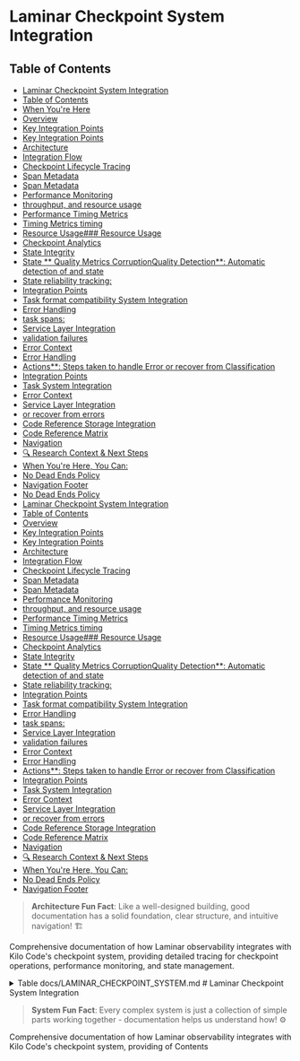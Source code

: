 # Laminar Checkpoint System Integration

## Table of Contents
- [Laminar Checkpoint System Integration](#laminar-checkpoint-system-integration)
- [Table of Contents](#table-of-contents)
- [When You're Here](#when-youre-here)
- [Overview](#overview)
- [Key Integration Points](#key-integration-points)
- [Key Integration Points](#key-integration-points)
- [Architecture](#architecture)
- [Integration Flow](#integration-flow)
- [Checkpoint Lifecycle Tracing](#checkpoint-lifecycle-tracing)
- [Span Metadata](#span-metadata)
- [Span Metadata](#span-metadata)
- [Performance Monitoring](#performance-monitoring)
- [throughput, and resource usage](#throughput-and-resource-usage)
- [Performance Timing Metrics](#performance-timing-metrics)
- [Timing Metrics timing](#timing-metrics-timing)
- [Resource Usage### Resource Usage](#resource-usage-resource-usage)
- [Checkpoint Analytics](#checkpoint-analytics)
- [State Integrity](#state-integrity)
- [State \*\* Quality Metrics CorruptionQuality Detection\*\*: Automatic detection of and state](#state-quality-metrics-corruptionquality-detection-automatic-detection-of-and-state)
- [State reliability tracking:](#state-reliability-tracking)
- [Integration Points](#integration-points)
- [Task format compatibility System Integration](#task-format-compatibility-system-integration)
- [Error Handling](#error-handling)
- [task spans:](#task-spans)
- [Service Layer Integration](#service-layer-integration)
- [validation failures](#validation-failures)
- [Error Context](#error-context)
- [Error Handling](#error-handling)
- [Actions\*\*: Steps taken to handle Error or recover from Classification](#actions-steps-taken-to-handle-error-or-recover-from-classification)
- [Integration Points](#integration-points)
- [Task System Integration](#task-system-integration)
- [Error Context](#error-context)
- [Service Layer Integration](#service-layer-integration)
- [or recover from errors](#or-recover-from-errors)
- [Code Reference Storage Integration](#code-reference-storage-integration)
- [Code Reference Matrix](#code-reference-matrix)
- [Navigation](#navigation)
- [🔍 Research Context & Next Steps](#-research-context--next-steps)
- [When You're Here, You Can:](#when-youre-here-you-can)
- [No Dead Ends Policy](#no-dead-ends-policy)
- [Navigation Footer](#navigation-footer)
- [No Dead Ends Policy](#no-dead-ends-policy)
- [Laminar Checkpoint System Integration](#laminar-checkpoint-system-integration)
- [Table of Contents](#table-of-contents)
- [Overview](#overview)
- [Key Integration Points](#key-integration-points)
- [Key Integration Points](#key-integration-points)
- [Architecture](#architecture)
- [Integration Flow](#integration-flow)
- [Checkpoint Lifecycle Tracing](#checkpoint-lifecycle-tracing)
- [Span Metadata](#span-metadata)
- [Span Metadata](#span-metadata)
- [Performance Monitoring](#performance-monitoring)
- [throughput, and resource usage](#throughput-and-resource-usage)
- [Performance Timing Metrics](#performance-timing-metrics)
- [Timing Metrics timing](#timing-metrics-timing)
- [Resource Usage### Resource Usage](#resource-usage-resource-usage)
- [Checkpoint Analytics](#checkpoint-analytics)
- [State Integrity](#state-integrity)
- [State \*\* Quality Metrics CorruptionQuality Detection\*\*: Automatic detection of and state](#state-quality-metrics-corruptionquality-detection-automatic-detection-of-and-state)
- [State reliability tracking:](#state-reliability-tracking)
- [Integration Points](#integration-points)
- [Task format compatibility System Integration](#task-format-compatibility-system-integration)
- [Error Handling](#error-handling)
- [task spans:](#task-spans)
- [Service Layer Integration](#service-layer-integration)
- [validation failures](#validation-failures)
- [Error Context](#error-context)
- [Error Handling](#error-handling)
- [Actions\*\*: Steps taken to handle Error or recover from Classification](#actions-steps-taken-to-handle-error-or-recover-from-classification)
- [Integration Points](#integration-points)
- [Task System Integration](#task-system-integration)
- [Error Context](#error-context)
- [Service Layer Integration](#service-layer-integration)
- [or recover from errors](#or-recover-from-errors)
- [Code Reference Storage Integration](#code-reference-storage-integration)
- [Code Reference Matrix](#code-reference-matrix)
- [Navigation](#navigation)
- [🔍 Research Context & Next Steps](#-research-context--next-steps)
- [When You're Here, You Can:](#when-youre-here-you-can)
- [No Dead Ends Policy](#no-dead-ends-policy)
- [Navigation Footer](#navigation-footer)

> **Architecture Fun Fact**: Like a well-designed building, good documentation has a solid
> foundation, clear structure, and intuitive navigation! 🏗️

Comprehensive documentation of how Laminar observability integrates with Kilo Code's checkpoint
system, providing detailed tracing for checkpoint operations, performance monitoring, and state
management.

<details><summary>Table<write_to_file>
<path>docs/LAMINAR_CHECKPOINT_SYSTEM.md</path>
<content>
# Laminar Checkpoint System Integration

> **System Fun Fact**: Every complex system is just a collection of simple parts working together -
> documentation helps us understand how! ⚙️

Comprehensive documentation of how Laminar observability integrates with Kilo Code's checkpoint
system, providing of Contents</summary>
- \[Overview]\(#overview detailed tracing for checkpoint operations, performance monitoring, and
  state management.

<details><summary>Table)
- Architecture
- [Checkpoint of Contents</summary>
- [Overview](#overview)
- \[Architecture]\(#architecture Lifecycle)
- Tracing]\(#checkpoint-lifecycle-tracing)
- \[ \[CheckpointPerformance Lifecycle Tracing]\(#checkpoint-lifecycle-tracing-monitoring)
  -performance-monitoring)
- \State ManagementPerformance Tracking
- Error Handling
- \[Integration Points
- Code Reference Matrix Monitoring]\(#performance-monitoring)
- State Management Tracking
- Integration Points -- Navigation

</details Error Handling
- Code Reference Matrix
- [>

Navigation]\(#navigation)

\</details## Overview

The Checkpoint>

## When You're Here

This document is part of the KiloCode project documentation. If you're not familiar with this
document's role or purpose, this section helps orient you.

- **Purpose**: \[Brief description of what this document covers]
- **Audience**: \[Who should read this document]
- **Prerequisites**: \[What you should know before reading]
- **Related Documents**: \[Links to related documentation]

## Overview

The Checkpoint System System manages task state persistence and recovery in Kilo Code. The Laminar
integration adds comprehensive observability to checkpoint manages the operations persistence and
restoration, of enabling detailed monitoring of task state save/load operations, performance
metrics, and throughout state management patterns the execution.

### Key Integration Points
- lifecycle. The Laminar integration **Operation Tracing**: Every checkpoint adds comprehensive
  observability to checkpoint operations, operation creates enabling detailed monitoring of a
  dedicated span save/load operations, performance metrics, and
- **Performance Metrics**: Save state/load timing and resource consistency usage tracking
- \*\*State.

### Key Integration Points

- **Operation Analytics**: Tracing\*\*: Every checkpoint save/load Checkpoint size, operation is
  traced frequency, and with full context
- **Performance Metrics effectiveness monitoring**: Timing
- \*\* andError Classification\*\*: resource usage Checkpoint for checkpoint operations
- \*\* failureState Validation\*\*: analysis and recovery tracking
- **Usage Patterns**: Checkpoint frequency and Tracking of state consistency and integrity
- **Error Classification**: Detailed error handling and recovery size tracking

## Architecture

````mermaid trend analysis

## Architecture

```m
graph TD
    A[Taskermaid
graph TD
    A[ Execution] --> B[Checkpoint Operation]
Task Execution    B] --> B[Checkpoint Operation --> C[Laminar Span]
    B --> C[Lamin Creation]
    C --> D[arOperation Span Creation]
    C --> D Metadata[Operation Metadata Capture]
    D --> E[ Capture]
    D --> E[Checkpoint Execution]
    E --> F[Checkpoint Execution]
    E --> F[ResultResult Processing]
    F --> G[ Validation]
Performance    F --> G[Performance Recording]
    G --> H[Span Recording Completion]
]
    G --> H[Span Completion]
    H --> I[Metrics    H --> I[ Aggregation]
````

### Integration Flow

1Metrics Aggregation]

```

### Integration Flow
1. **Span Creation**: When a. **Span Creation**: When checkpoint operation checkpoint operation is
initiated, a starts, new span span is created
2. ** is created withMetadata Capture operation metadata
2. ****: Operation type,Context Capture**: task context, and state information Task state recorded
3. **Execution Monitoring**: Checkpoint save/load, operation type, and environment details recorded
3. **Execution Monitoring operation with**: Checkpoint save/load timing measurement
4. **Result Validation**: State operation wrapped with timing integrity and consistency
4. **Result Analysis**: checks
5. **Performance Success/f Recordingailure status and performance**: metrics captured
 Resource usage and timing5. ** metricsState captured
6. **Span Finalization Analytics**: Checkpoint**: Complete size, span with success/failure status

## Checkpoint Lifecycle Tracing

### Span compression ratio, and Hierarchy

 storageCheckpoint spans are nested under task spans, maintaining execution context:

```

Task metrics 6. **Span Finalization Span ├── Checkpoint**: Complete trace Span 1 │ with ├── Save
Operation │ ├── comprehensive State checkpoint data

## Checkpoint Lifecycle Tracing

Serialization │ ├──### Span Hierarchy Checkpoint spans are nested Storage under task spans:

```
Task Span
├── Checkpoint Span 1
│   ├── Save Operation
│   ├── Write
│   └── State Validation
├── Checkpoint Span 2
│   ├── Load Operation
│   ├── State Deserialization
│   ├── Serialization
│   ├── Integrity Check
│   └── Storage Restoration Write
└── Checkpoint Span
│   └──3
```

### Span Metadata

Each Verification ├── Checkpoint Span 2 checkpoint span includes comprehensive metadata:
- \*\* └── Checkpoint Span 3 Operation Type\*\*: Save, load, or restore\`\`\`

### Span Metadata

Each checkpoint span includes operation

- **Task Context**: Task:
- ID **Operation Type**: Save, load,, user context, and execution state
- delete, \*\* or list operations
- **State Information**:Checkpoint ID\*\*: Unique identifier for the Size, complexity, and
  checkpoint
- \*\*Task content type
- \*\* Context\*\*:Storage Details\*\*: Associated task ID and Location, format execution context
- **, andStorage Details**: compression used
- **Performance Location, size, and Data**: Timing, compression information resource
- **Performance Data**: Timing, usage, and throughput

## Performance Monitoring

### throughput, and resource usage

## Performance Timing Metrics

Detailed Monitoring

### Timing Metrics timing

| Comprehensive timing analysis information for checkpoint operations: |
| -------------------------------------------------------------------: |
- \*\* **Serialization Time**: TimeOperation Duration\*\*: Total time for to convert state to
  checkpoint operations
- \*\* storable format
- **Serialization Time**: Time toI serialize/deserialize/O Time\*\*: Time spent reading task state
- **I/O from Time**: Time spent/writing to storage
- **Deserialization Time**: Time to restore state from storage on storage
- read/write operations
- **Compression Time**: Time **Validation Time**: Time spent verifying state integrity

for data compression/decompression

### Resource Usage### Resource Usage

Resource consumption tracking:

Resource consumption tracking- **Memory Usage**::
- Peak memory **Memory Usage**: Peak memory during checkpoint operations during- **CPU Usage**:
  Processing time serialization/deserialization
- **CPU Usage**: Processing for serialization time for/compression
- **Storage I/O**: compression/de Read/writecompression
- **Storage I/O**: throughput and Read/write operations and latency
- \*\*Network data Usage transfer rates
- **Network**: For Usage\*\*: For remote checkpoint storage

remote checkpoint storage## State Management Tracking

### Checkpoint Analytics

Detailed state management metrics:

- **Checkpoint Size**: Size of serialized

state## State Management Tracking

### State Integrity

Tracking of state consistency and integrity:
- \*\* data

- **Compression Ratio**:Checksum Validation\*\*: Effectiveness of Crypt compressionographic
  verification of state data algorithms

- **Change Frequency**:

- **Version How often Compatibility**: Ensuring state format checkpoints are compatibility created

- **- **Retention Policy**:Dependency Tracking**: Checkpoint Related state lifecycle components and
  relationships and cleanup patterns

- ### State \*\* Quality Metrics CorruptionQuality Detection\*\*: Automatic detection of and state

corruption

### State reliability tracking:

- **Data Integrity**: Evolution Monitoring Verification of checkpoint data consistency
- **Recovery Success**: Rate of successful state restoration how state- \*\* changes over time:
- **Change Frequency**: How often state is modified
- **Change Size**: Magnitude of state modifications
- **CorCheckpoint Frequencyruption Detection**: How\*\*: often checkpoints are Identification of
  created
- \*\*Retention corrupted checkpoints
- **Version Policy**: Compatibility\*\*: State retention and cleanup Checkpoint patterns

## Integration Points

### Task format compatibility System Integration

Checkpoint spans are children of tracking

## Error Handling

### task spans:
- Task context propagation for Error Classification Checkpoint errors are categorized:
- correlation
- User session tracking **Storage Errors across checkpoint operations -**: Disk space Hierarchical
  span, permission, or I/O failures
- **Serialization Errors**: relationships
- Task-level checkpoint aggregation

### Service Layer Integration

The LaminarService provides checkpoint tracing State serialization infrastructure:
- Standardized span creation for checkpoint/deserialization failures
- \*\* operations
- Performance monitoringCompression Errors\*\*: Data utilities
- State validation compression/decompression issues
- \*\* helpers
- Error handling andIntegrity Errors\*\*: Data corruption or recovery logic

### validation failures

### Error Context

Comprehensive Storage Integration error informationIntegration with:

- **Error various storage backends Location**::
- Local Where in the checkpoint process file system the error occurred
- \*\* operations
- Remote storageAffected Data\*\*: What services state data was
- Database impacted persistence
- Cloud storage
- \*\*Recovery providers

## Error Handling

### Actions\*\*: Steps taken to handle Error or recover from Classification

Checkpoint errors are errors

- **Impact Assessment**: How the error categorized for analysis:
- **Storage Errors**: I/O failures, permission issues, disk space
- **Serialization Errors**: affects task execution

## Integration Points

### Task System Integration

Checkpoint spans are State conversion failures, format issues

- **Integrity Errors**: children of task spans:
- Task ID propagation Checksum for correlation
- failures, corruption detection
- \*\* Execution context inheritance -Compatibility Errors\*\*: Version mismatches State change,
  format incompat tracking -ibilities

### Error Context

Comprehensive error information captured:
- \*\* RecoveryError Codes\*\*: Specific operation error identifiers
- \*\* tracingOperation Context

### Service Layer Integration

The\*\*: What LaminarService provides checkpoint utilities:
- was being attempted when error occurred
- Standardized \*\* span creation for checkpoint operations
- Performance monitoringState Information\*\*: helpers
- Error classification Details about the and state reporting
- State analytics being processed and metrics
- **Recovery Actions**: Steps taken to handle

### or recover from errors

## Code Reference Storage Integration

Matrix

| Component | File | KeyIntegration with various storage back Methods |ends Laminar Integration |
|-----------:
- Local| filesystem checkpoints------|-------------|-------------------| |
- RepoPerTask RemoteCheckpointService |
  \[`src storage (/services/checkcloud,points/RepoPerTaskCheckpoint network)
  Service.ts`]\(src/services/checkpoints/-
  Database-backed checkpoints -RepoPerTaskCheckpointService.ts) | Distributed storage systems
  `save()`, `load()`, \`restore

## Code Reference Matrix

|
Component()` | Span creation, performance tracking | | Checkpoint Manager | [`src/services/checkpoints/CheckpointManager.ts`](src/services/checkpoints/CheckpointManager.ts) |
`createCheckpoint()`, `restoreCheckpoint()` | Operation orchestration | | State Serializer | File | [`src/services/checkpoints/StateSerializer.ts`](src |/services/checkpoints/StateSerializer.ts) | Key
Methods | Laminar Integration | |-----------|------|-------------|-------------------| |
RepoPerTaskCheckpointService | [`src/services/checkpoints/RepoPerTaskCheckpointService.ts`](src/services/checkpoints/RepoPerTaskCheckpointService.ts)
| `save()`, `load()`, `delete()` | Span creation, performance tracking | | Checkpoint Manager | [`src/services/checkpoints/CheckpointManager.ts`](src/services/checkpoints/CheckpointManager.ts) |
`create
`serialize()`, `deserialize()` | Serialization monitoring | | Storage Backend |
\[`src/services/checkpoints/Checkpoint()`, `restoreCheckpoint()` | Operation orchestration | |
State Serializer |

\[`src/services/checkpoints/StateSerializer.ts`]\(srcStorage/services/checkBackend.ts`](src/services/checkpoints/StorageBackend.ts)
| `writepoints/StateSerializer.ts)
| `serialize()`, `deserialize()`
|()`, `read()` | I/O operation Serialization monitoring | tracing| | | Integrity Checker | [`src
Storage/services/checkpoints/IntegrityChecker.ts`]( Backend | [`src/services/checkpoints/src/services/checkpoints/IntegrityChecker.tsStorageBackend.ts`](src/services/checkpoints)
| `validate()`, `/StorageBackend.ts)
| `writechecksum()` | State validation()`, `read()\` | I/O tracking |

## Navigation

\<a id=" performance tracking |

\##navigation Navigation

<a id="navigation-footer">\</-footer"></a>
- Back: \[\`LAMaINAR\_SUBSYSTEMS\_INDEX>
- Back:
  \[`LAMIN.md`]\(AR\_SUBLAMINAR\_SUBSYSTEMSSYSTEMS\_README.md`](LAM_README.md:1) · Root:INAR [`LAMINAR\_SUBSYSTEMS\_INDEX\_SUBSYSTEMS\_README.md:1)
  · Root:

\[`LAMIN.md`]\(LAMINAR\_SUBSYSTEMSAR\_SUBSYSTEMS\_README.md`](LAMINAR_SUBSYSTEMS_README.md_README.md:1)
· Source: `/docs/LAMINAR\_CHECKPOINT\_SYSTEM:1)
· Source:.md#L1`</content> <line`/docs\_count>/LAMINAR\_CHECKPOINT\_SYSTEM.md#L1\`

## 🔍 Research Context & Next Steps

### When You're Here, You Can:

- *Understanding Laminar Observability:*\*

- **Next**: Check related Laminar documentation in the same directory

- **Related**: [Technical Glossary](GLOSSARY.md) for terminology,
  [Laminar Documentation](README.md) for context

- *Implementing Observability Features:*\*

- **Next**: [Repository Development Guide](architecture/GETTING_STARTED.md) →
  [Testing Infrastructure](../testing/TESTING_STRATEGY.md)

- **Related**: [Orchestrator Documentation](orchestrator/README.md) for integration patterns

- *Troubleshooting Observability Issues:*\*

- **Next**: [Race Condition Analysis](architecture/README.md) →
  [Root Cause Analysis](architecture/DUPLICATE_API_REQUESTS_ROOT_CAUSE_ANALYSIS.md)

- **Related**: [Orchestrator Error Handling](orchestrator/ORCHESTRATOR_ERROR_HANDLING.md) for
  common issues

### No Dead Ends Policy

Every page provides clear next steps based on your research goals. If you're unsure where to go
next, return to [Laminar Documentation](README.md) for guidance.

## Navigation Footer
- \*\*

## No Dead Ends Policy

Every section in this document connects you to your next step:

- **If you're new here**: Start with the [When You're Here](#when-youre-here) section

- **If you need context**: Check the [Research Context](#research-context) section

- **If you're ready to implement**: Jump to the implementation sections

- **If you're stuck**: Visit our [Troubleshooting Guide](../tools/TROUBLESHOOTING_GUIDE.md)

- **If you need help**: Check the [Technical Glossary](GLOSSARY.md)

- *Navigation*\*: [← Back to Laminar Documentation](README.md) ·
  [📚 Technical Glossary](GLOSSARY.md) · [↑ Table of Contents](#-research-context--next-steps)
